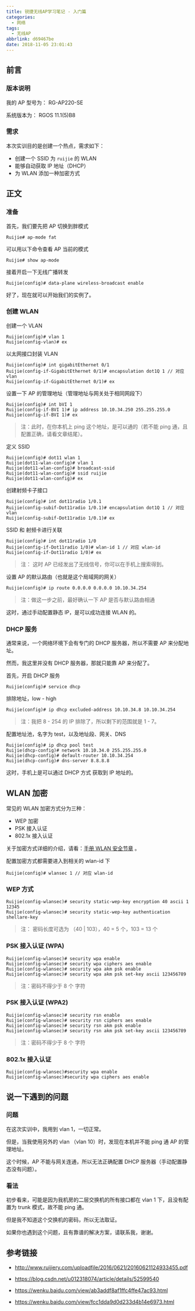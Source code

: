 ```yaml
---
title: 锐捷无线AP学习笔记 - 入门篇
categories:
  - 网络
tags:
  - 无线AP
abbrlink: d69467be
date: 2018-11-05 23:01:43
---
```


## 前言

### 版本说明

我的 AP 型号为： RG-AP220-SE

系统版本为： RGOS 11.1(5)B8

### 需求

本次实训目的是创建一个热点，需求如下：

- 创建一个 SSID 为 `ruijie` 的 WLAN
- 能够自动获取 IP 地址（DHCP）
- 为 WLAN 添加一种加密方式

## 正文

### 准备

首先，我们要先把 AP 切换到胖模式

```shell
Ruijie# ap-mode fat
```

可以用以下命令查看 AP 当前的模式

```shell
Ruijie# show ap-mode
```

接着开启一下无线广播转发

```shell
Ruijie(config)# data-plane wireless-broadcast enable
```

好了，现在就可以开始我们的实例了。

### 创建 WLAN

创建一个 VLAN

```shell
Ruijie(config)# vlan 1
Ruijie(config-vlan)# ex
```

以太网接口封装 VLAN

```shell
Ruijie(config)# int gigabitEthernet 0/1
Ruijie(config-if-GigabitEthernet 0/1)# encapsulation dot1Q 1 // 对应 vlan
Ruijie(config-if-GigabitEthernet 0/1)# ex
```

设置一下 AP 的管理地址（管理地址与网关处于相同网段下）

```shell
Ruijie(config)# int bVI 1
Ruijie(config-if-BVI 1)# ip address 10.10.34.250 255.255.255.0
Ruijie(config-if-BVI 1)# ex
```

> 注：此时，在你本机上 ping 这个地址，是可以通的（若不能 ping 通，且配置正确，请看文章结尾）。

定义 SSID

```shell
Ruijie(config)# dot11 wlan 1
Ruijie(dot11-wlan-config)# vlan 1
Ruijie(dot11-wlan-config)# broadcast-ssid
Ruijie(dot11-wlan-config)# ssid ruijie
Ruijie(dot11-wlan-config)# ex
```

创建射频卡子接口

```shell
Ruijie(config)# int dot11radio 1/0.1
Ruijie(config-subif-Dot11radio 1/0.1)# encapsulation dot1Q 1 // 对应 vlan
Ruijie(config-subif-Dot11radio 1/0.1)# ex
```

SSID 和 射频卡进行关联

```shell
Ruijie(config)# int dot11radio 1/0
Ruijie(config-if-Dot11radio 1/0)# wlan-id 1 // 对应 wlan-id
Ruijie(config-if-Dot11radio 1/0)# ex
```

> 注： 这时 AP 已经发出了无线信号，你可以在手机上搜索得到。

设置 AP 的默认路由（也就是这个局域网的网关）

```shell
Ruijie(config)# ip route 0.0.0.0 0.0.0.0 10.10.34.254
```

> 注：做这一步之前，最好确认一下 AP 是否与默认路由相通

这时，通过手动配置静态 IP，是可以成功连接 WLAN 的。

### DHCP 服务

通常来说，一个网络环境下会有专门的 DHCP 服务器，所以不需要 AP 来分配地址。

然而，我这里并没有 DHCP 服务器，那就只能靠 AP 来分配了。

首先，开启 DHCP 服务

```shell
Ruijie(config)# service dhcp
```

排除地址，low - high

```shell
Ruijie(config)# ip dhcp excluded-address 10.10.34.8 10.10.34.254
```

> 注：我把 8 - 254 的 IP 排除了，所以剩下的范围就是 1 - 7。

配置地址池，名字为 test，以及地址段、网关、DNS

```shell
Ruijie(config)# ip dhcp pool test
Ruijie(dhcp-config)# network 10.10.34.0 255.255.255.0
Ruijie(dhcp-config)# default-router 10.10.34.254
Ruijie(dhcp-config)# dns-server 8.8.8.8
```

这时，手机上是可以通过 DHCP 方式 获取到 IP 地址的。

## WLAN 加密

常见的 WLAN 加密方式分为三种：

- WEP 加密
- PSK 接入认证
- 802.1x 接入认证

关于加密方式详细的介绍，请看：[手册 WLAN 安全节章](http://www.ruijiery.com/uploadfile/2016/0621/20160621124933455.pdf) 。

配置加密方式都需要进入到相关的 wlan-id 下

```shell
Ruijie(config)# wlansec 1 // 对应 wlan-id
```

### WEP 方式

```shell
Ruijie(config-wlansec)# security static-wep-key encryption 40 ascii 1 12345
Ruijie(config-wlansec)# security static-wep-key authentication  shellare-key
```

> 注： 密码长度可选为 （40 | 103），40 = 5 个，103 = 13 个

### PSK 接入认证 (WPA)

```shell
Ruijie(config-wlansec)# security wpa enable
Ruijie(config-wlansec)# security wpa ciphers aes enable
Ruijie(config-wlansec)# security wpa akm psk enable
Ruijie(config-wlansec)# security wpa akm psk set-key ascii 123456789
```

> 注：密码不得少于 8 个 字符

### PSK 接入认证 (WPA2)

```shell
Ruijie(config-wlansec)# security rsn enable
Ruijie(config-wlansec)# security rsn ciphers aes enable
Ruijie(config-wlansec)# security rsn akm psk enable
Ruijie(config-wlansec)# security rsn akm psk set-key ascii 123456789
```

> 注：密码不得少于 8 个 字符

### **802.1x** 接入认证

```shell
Ruijie(config-wlansec)#security wpa enable
Ruijie(config-wlansec)#security wpa ciphers aes enable
```

## 说一下遇到的问题

### 问题

在这次实训中，我用到 vlan 1，一切正常。

但是，当我使用另外的 vlan （vlan 10）时，发现在本机并不能 ping 通 AP 的管理地址。

这个时候，AP 不能与网关连通，所以无法正确配置 DHCP 服务器（手动配置静态没有问题）。

### 看法

初步看来，可能是因为我机房的二层交换机的所有接口都在 vlan 1 下，且没有配置为 trunk 模式，故不能 ping 通。

但是我不知道这个交换机的密码，所以无法取证。

如果你也遇到这个问题，且有靠谱的解决方案，请联系我，谢谢。

## 参考链接

- http://www.ruijiery.com/uploadfile/2016/0621/20160621124933455.pdf

- https://blog.csdn.net/u012318074/article/details/52599540

- https://wenku.baidu.com/view/ab3addf8af1ffc4ffe47ac93.html

- https://wenku.baidu.com/view/fcc1dda9d0d233d4b14e6973.html
